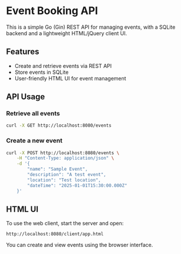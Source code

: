 # Event Booking API

This is a simple Go (Gin) REST API for managing events, with a SQLite backend and a lightweight HTML/jQuery client UI.

## Features
- Create and retrieve events via REST API
- Store events in SQLite
- User-friendly HTML UI for event management

## API Usage

### Retrieve all events

```sh
curl -X GET http://localhost:8080/events
```

### Create a new event

```sh
curl -X POST http://localhost:8080/events \
	-H "Content-Type: application/json" \
	-d '{
		"name": "Sample Event",
		"description": "A test event",
		"location": "Test location",
		"dateTime": "2025-01-01T15:30:00.000Z"
	}'
```

## HTML UI

To use the web client, start the server and open:

```
http://localhost:8080/client/app.html
```

You can create and view events using the browser interface.
